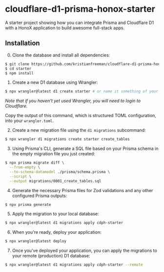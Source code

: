 # cloudflare-d1-prisma-honox-starter

A starter project showing how you can integrate Prisma and Cloudflare D1 with a HonoX application to build awesome full-stack apps.

## Installation

0. Clone the database and install all dependencies:

```sh
$ git clone https://github.com/kristianfreeman/cloudflare-d1-prisma-honox-starter starter
$ cd starter
$ npm install
```

1. Create a new D1 database using Wrangler:

```sh
$ npx wrangler@latest d1 create starter # or name it something of your choice
```

_Note that if you haven't yet used Wrangler, you will need to login to Cloudflare._

Copy the output of this command, which is structured TOML configuration, into your `wrangler.toml`.

2. Create a new migration file using the `d1 migrations` subcommand:

```sh
$ npx wrangler d1 migrations create starter create_tables
```

3. Using Prisma's CLI, generate a SQL file based on your Prisma schema in the empty migration file you just created:

```sh
$ npx prisma migrate diff \
  --from-empty \
  --to-schema-datamodel ./prisma/schema.prisma \
  --script \
  --output migrations/0001_create_tables.sql
```

4. Generate the necessary Prisma files for Zod validations and any other configured Prisma outputs:

```sh
$ npx prisma generate
```

5. Apply the migration to your local database:

```sh
$ npx wrangler@latest d1 migrations apply cdph-starter
```

6. When you're ready, deploy your application:

```sh
$ npx wrangler@latest deploy
```

7. Once you've deployed your application, you can apply the migrations to your remote (production) D1 database:

```sh
$ npx wrangler@latest d1 migrations apply cdph-starter --remote
```
